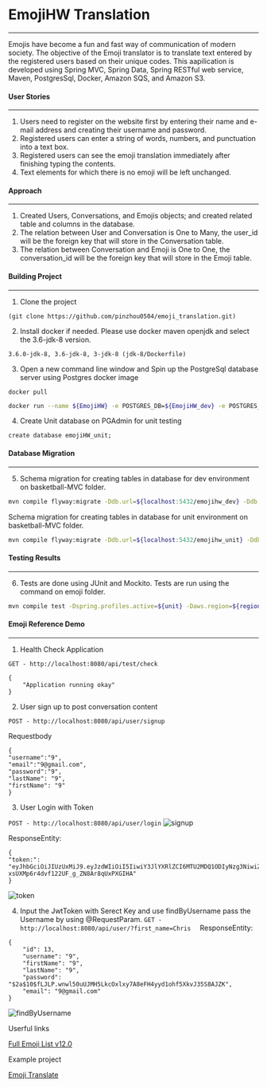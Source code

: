 # EmojiHW Translation
---
Emojis have become a fun and fast way of communication of modern society. The objective of the Emoji translator is to translate text entered by the registered users based on their unique codes.
This aapilication is developed using Spring MVC, Spring Data, Spring RESTful web service, Maven, PostgresSql, Docker, Amazon SQS, and Amazon S3.

#### User Stories
---
1. Users need to register on the website first by entering their name and e-mail address and creating their username and password.
2. Registered users can enter a string of words, numbers, and punctuation into a text box.
3. Registered users can see the emoji translation immediately after finishing typing the contents. 
4. Text elements for which there is no emoji will be left unchanged.

#### Approach
---
1. Created Users, Conversations, and Emojis objects; and created related table and columns in the database.
2. The relation between User and Conversation is One to Many, the user_id will be the foreign key that will store in the Conversation table.
3. The relation between Conversation and Emoji is One to One, the conversation_id will be the foreign key that will store in the Emoji table.

#### Building Project
---
1. Clone the project

```(git clone https://github.com/pinzhou0504/emoji_translation.git)```

2. Install docker if needed. Please use docker maven openjdk and select the 3.6-jdk-8 version.

```3.6.0-jdk-8, 3.6-jdk-8, 3-jdk-8 (jdk-8/Dockerfile)```

3. Open a new command line window and Spin up the PostgreSql database server using Postgres docker image

```docker pull```

```bash
docker run --name ${EmojiHW} -e POSTGRES_DB=${EmojiHW_dev} -e POSTGRES_USER=${db_username} -e POSTGRES_PASSWORD=${db_password} -p 5432:5432 -d postgres
```
4. Create Unit database on PGAdmin for unit testing

```create database emojiHW_unit;```

#### Database Migration
---
5. Schema migration for creating tables in database for dev environment on basketball-MVC folder.

```bash
mvn compile flyway:migrate -Ddb.url=${localhost:5432/emojihw_dev} -Ddb.password=${password} -Ddb.username=${username}
```
Schema migration for creating tables in database for unit environment on basketball-MVC folder.

```bash
mvn compile flyway:migrate -Ddb.url=${localhost:5432/emojihw_unit} -Ddb.password=${password} -Ddb.username=${username}
```

#### Testing Results
---
6. Tests are done using JUnit and Mockito. Tests are run using the command on emoji folder.

```bash
mvn compile test -Dspring.profiles.active=${unit} -Daws.region=${region} -Ddb.url=${localhost:5432/emojihw_unit} -Ddb.username=${username} -Ddb.password=${password} 
```
#### Emoji Reference Demo
---
1. Health Check Application
```
GET - http://localhost:8080/api/test/check
```

```
{
    "Application running okay"
}
```

2. User sign up to post conversation content

```POST - http://localhost:8080/api/user/signup```

Requestbody

```
{
"username":"9",
"email":"9@gmail.com",
"password":"9",
"lastName": "9",
"firstName": "9"
}
```
3. User Login with Token

```POST - http://localhost:8080/api/user/login```
![signup](https://raw.githubusercontent.com/pinzhou0504/emoji_translation/master/images/Screen%20Shot%202019-06-13%20at%204.37.29%20PM.png)

ResponseEntity:

```
{
"token:": "eyJhbGciOiJIUzUxMiJ9.eyJzdWIiOiI5IiwiY3JlYXRlZCI6MTU2MDQ1ODIyNzg3NiwiZXhwIjoxNTYwNTQ0NjI3fQ.s9o2X1g032w4oztF150mdyV_hXsynYG_CeK5u_j8nxl3otjUco-xsUXMp6r4dvf122UF_g_ZN8Ar8qUxPXGIHA"
}
```

![token](https://raw.githubusercontent.com/pinzhou0504/emoji_translation/master/images/Screen%20Shot%202019-06-13%20at%204.37.38%20PM.png)

4. Input the JwtToken with Serect Key and use findByUsername pass the Username by using @RequestParam.
 ```GET - http://localhost:8080/api/user/?first_name=Chris  ```
 ResponseEntity:
 ```
 {
     "id": 13,
     "username": "9",
     "firstName": "9",
     "lastName": "9",
     "password": "$2a$10$fLJLP.wnwl50uUJMH5LkcOxlxy7A8eFH4yyd1ohf5XkvJ35S8AJZK",
     "email": "9@gmail.com"
 }
 ```
 ![findByUsername](https://raw.githubusercontent.com/pinzhou0504/emoji_translation/master/images/Screen%20Shot%202019-06-13%20at%204.38.59%20PM.png)
 


Userful links

[Full Emoji List v12.0](https://unicode.org/emoji/charts/full-emoji-list.html)

Example project

[Emoji Translate](https://emojitranslate.com/)
